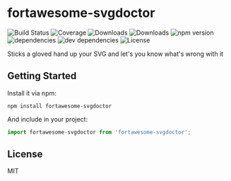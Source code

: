 # fortawesome-svgdoctor

![Build Status](https://img.shields.io/travis/robmadole/fortawesome-svgdoctor.svg)
![Coverage](https://img.shields.io/coveralls/robmadole/fortawesome-svgdoctor.svg)
![Downloads](https://img.shields.io/npm/dm/fortawesome-svgdoctor.svg)
![Downloads](https://img.shields.io/npm/dt/fortawesome-svgdoctor.svg)
![npm version](https://img.shields.io/npm/v/fortawesome-svgdoctor.svg)
![dependencies](https://img.shields.io/david/robmadole/fortawesome-svgdoctor.svg)
![dev dependencies](https://img.shields.io/david/dev/robmadole/fortawesome-svgdoctor.svg)
![License](https://img.shields.io/npm/l/fortawesome-svgdoctor.svg)

Sticks a gloved hand up your SVG and let&#39;s you know what&#39;s wrong with it

## Getting Started

Install it via npm:

```shell
npm install fortawesome-svgdoctor
```

And include in your project:

```javascript
import fortawesome-svgdoctor from 'fortawesome-svgdoctor';
```

## License

MIT

